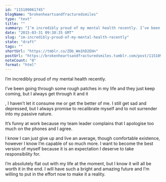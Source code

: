 ```yaml
---
id: "115109061745"
blogName: "brokenheartsandfracturedsmiles"
type: "text"
title: ""
summary: "I’m incredibly proud of my mental health recently. I’ve been going through some rough patches in my life and they just keep..."
date: "2015-03-31 09:38:35 GMT"
slug: "im-incredibly-proud-of-my-mental-health-recently"
state: "draft"
tags: ""
shortUrl: "https://tmblr.co/ZDb_Wm1hD2EHn"
postUrl: "https://brokenheartsandfracturedsmiles.tumblr.com/post/115109061745/im-incredibly-proud-of-my-mental-health-recently"
noteCount: "0"
format: "html"
---
```


I’m incredibly proud of my mental health recently.

I’ve been going through some rough patches in my life and they just keep coming, but I always get through it and it 

, I haven’t let it consume me or get the better of me. I still get sad and depressed, but I always promise to recalibrate myself and to not surrender into my passive nature. 

It’s funny at work because my team leader complains that I apologise too much on the phones and I agree. 

I know I can just give up and live an average, though comfortable existence, however I know I’m capable of so much more. I want to become the best version of myself because it is an expectation I deserve to take responsibility for. 

I’m absolutely flat out with my life at the moment, but I know it will all be worth it in the end. I will have such a bright and amazing future and I’m willing to put in the effort now to make it a reality.